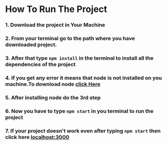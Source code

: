 # How To Run The Project

### 1. Download the project in Your Machine
### 2. From your terminal go to the path where you have downloaded project.
### 3. After that type `npm install` in the terminal to install all the dependencies of the project
### 4. If you get any error it means that node is not installed on you machine.To download node [click Here](https://nodejs.org/en/)
### 5. After installing **node** do the 3rd step
### 6. Now you have to type `npm start` in you terminal to run the project
### 7. If your project doesn't work even after typing `npm start` then click here [localhost:3000](localhost:3000)
